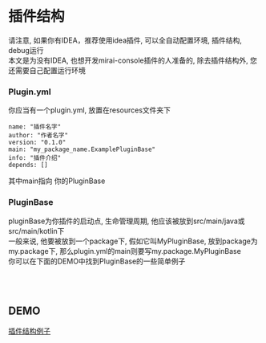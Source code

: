 # 插件结构

请注意, 如果你有IDEA，推荐使用idea插件, 可以全自动配置环境, 插件结构, debug运行<br>
本文是为没有IDEA, 也想开发mirai-console插件的人准备的, 除去插件结构外, 您还需要自己配置运行环境<br>


### Plugin.yml
你应当有一个plugin.yml, 放置在resources文件夹下<br>
```
name: "插件名字"
author: "作者名字"
version: "0.1.0"
main: "my_package_name.ExamplePluginBase"
info: "插件介绍"
depends: []
```
其中main指向 你的PluginBase

### PluginBase
pluginBase为你插件的启动点, 生命管理周期, 他应该被放到src/main/java或src/main/kotlin下<br>
一般来说, 他要被放到一个package下, 假如它叫MyPluginBase, 放到package为my.package下, 那么plugin.yml的main则要写my.package.MyPluginBase<br>
你可以在下面的DEMO中找到PluginBase的一些简单例子
   
<br><br>    
## DEMO
[插件结构例子](https://github.com/mamoe/mirai-console/tree/master/PluginDocs/demo)